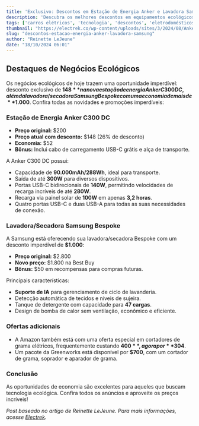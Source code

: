 ```yaml
---
title: 'Exclusivo: Descontos em Estação de Energia Anker e Lavadora Samsung'
description: 'Descubra os melhores descontos em equipamentos ecológicos, incluindo a nova estação de energia Anker C300 e a lavadora/secadora Samsung Bespoke, com preços reduzidos incríveis.'
tags: ['carros elétricos', 'tecnologia', 'descontos', 'eletrodomésticos', 'sustentabilidade']
thumbnail: "https://electrek.co/wp-content/uploads/sites/3/2024/08/Anker-SOLIX-C300-DC-90000mAh-power-station-2.png?w=1600"
slug: "descontos-estacao-energia-anker-lavadora-samsung"
author: "Reinette LeJeune"
date: "18/10/2024 06:01"
---
```


## Destaques de Negócios Ecológicos

Os negócios ecológicos de hoje trazem uma oportunidade imperdível: desconto exclusivo de **$148** na nova estação de energia Anker C300 DC, além da lavadora/secadora Samsung Bespoke com uma economia de mais de **$1.000**. Confira todas as novidades e promoções imperdíveis:

### Estação de Energia Anker C300 DC

- **Preço original:** $200
- **Preço atual com desconto:** $148 (26% de desconto)
- **Economia:** $52
- **Bônus:** Inclui cabo de carregamento USB-C grátis e alça de transporte.

A Anker C300 DC possui:
- Capacidade de **90.000mAh/288Wh**, ideal para transporte.
- Saída de até **300W** para diversos dispositivos.
- Portas USB-C bidirecionais de **140W**, permitindo velocidades de recarga incríveis de até **280W**.
- Recarga via painel solar de **100W** em apenas **3,2 horas**.
- Quatro portas USB-C e duas USB-A para todas as suas necessidades de conexão.

### Lavadora/Secadora Samsung Bespoke

A Samsung está oferecendo sua lavadora/secadora Bespoke com um desconto imperdível de **$1.000**:
- **Preço original:** $2.800
- **Novo preço:** $1.800 na Best Buy
- **Bônus:** $50 em recompensas para compras futuras.

Principais características:
- **Suporte de IA** para gerenciamento de ciclo de lavanderia.
- Detecção automática de tecidos e níveis de sujeira.
- Tanque de detergente com capacidade para **47 cargas**.
- Design de bomba de calor sem ventilação, econômico e eficiente.

### Ofertas adicionais
- A Amazon também está com uma oferta especial em cortadores de grama elétricos, frequentemente custando **$400**, agora por **$304**.
- Um pacote da Greenworks está disponível por **$700**, com um cortador de grama, soprador e aparador de grama.

### Conclusão

As oportunidades de economia são excelentes para aqueles que buscam tecnologia ecológica. Confira todos os anúncios e aproveite os preços incríveis!

*Post baseado no artigo de Reinette LeJeune. Para mais informações, acesse [Electrek](https://electrek.co/2024/10/17/exclusive-anker-c300-dc-power-station-samsung-bespoke-washer-dryer-more/).*
